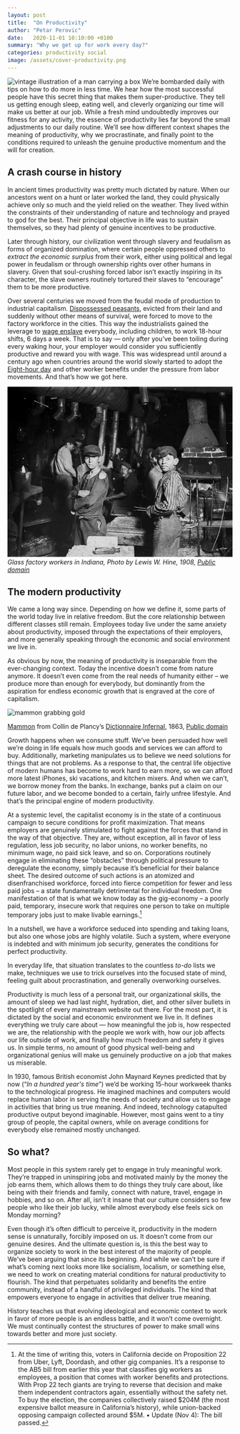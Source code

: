 ```yaml
---
layout: post
title:  "On Productivity"
author: "Petar Perovic"
date:   2020-11-01 10:10:00 +0100
summary: "Why we get up for work every day?"
categories: productivity social
image: /assets/cover-productivity.png
---
```


<img class="fr ml3 nr5-m" width="180" height="320" src="{% link /assets/productivity-box_man.jpg %}" alt="vintage illustration of a man carrying a box" style="mix-blend-mode: multiply;">
We’re bombarded daily with tips on how to do more in less time. We hear how the most successful people have this secret thing that makes them super-productive. They tell us getting enough sleep, eating well, and cleverly organizing our time will make us better at our job. While a fresh mind undoubtedly improves our fitness for any activity, the essence of productivity lies far beyond the small adjustments to our daily routine. We’ll see how different context shapes the meaning of productivity, why we procrastinate, and finally point to the conditions required to unleash the genuine productive momentum and the will for creation.

## A crash course in history

In ancient times productivity was pretty much dictated by nature. When our ancestors went on a hunt or later worked the land, they could physically achieve only so much and the yield relied on the weather. They lived within the constraints of their understanding of nature and technology and prayed to god for the best. Their principal objective in life was to sustain themselves, so they had plenty of genuine incentives to be productive.

Later through history, our civilization went through slavery and feudalism as forms of organized domination, where certain people oppressed others to _extract the economic surplus_ from their work, either using political and legal power in feudalism or through ownership rights over other humans in slavery. Given that soul-crushing forced labor isn’t exactly inspiring in its character, the slave owners routinely tortured their slaves to “encourage” them to be more productive.

Over several centuries we moved from the feudal mode of production to industrial capitalism. [Dispossessed peasants](https://www.thelandmagazine.org.uk/articles/short-history-enclosure-britain), evicted from their land and suddenly without other means of survival, were forced to move to the factory workforce in the cities. This way the industrialists gained the leverage to [wage enslave](https://en.wikipedia.org/wiki/Wage_slavery) everybody, including children, to work 18-hour shifts, 6 days a week. That is to say — only after you’ve been toiling during every waking hour, your employer would consider you sufficiently productive and reward you with wage. This was widespread until around a century ago when countries around the world slowly started to adopt the [Eight-hour day](https://en.wikipedia.org/wiki/Eight-hour_day) and other worker benefits under the pressure from labor movements. And that’s how we got here.

![Children glass factory workers](/assets/productivity-Lewis_Hine_Glass_works_1908.jpg)
*Glass factory workers in Indiana, Photo by Lewis W. Hine, 1908, [Public domain](https://commons.wikimedia.org/wiki/File:Lewis_Hine,_Glass_works,_midnight,_Indiana,_1908.jpg)*

## The modern productivity

We came a long way since. Depending on how we define it, some parts of the world today live in relative freedom. But the core relationship between different classes still remain. Employees today live under the same anxiety about productivity, imposed through the expectations of their employers, and more generally speaking through the economic and social environment we live in.

As obvious by now, the meaning of productivity is inseparable from the ever-changing context. Today the incentive doesn’t come from nature anymore. It doesn’t even come from the real needs of humanity either – we produce more than enough for everybody, but dominantly from the aspiration for endless economic growth that is engraved at the core of capitalism.

<div class="fr ml4 nr5-m w-50">
  <img src="{% link /assets/productivity-mammon.jpg %}" alt="mammon grabbing gold" style="mix-blend-mode: multiply;">
  <p class="f7 i tc"><a href="https://en.wikipedia.org/wiki/Mammon">Mammon</a> from Collin de Plancy’s <a href="https://en.wikipedia.org/wiki/Dictionnaire_Infernal">Dictionnaire Infernal</a>, 1863, <a href="https://commons.wikimedia.org/wiki/File:Ill_dict_infernal_p0455_mammon.jpg">Public domain</a></p>
</div> Growth happens when we consume stuff. We’ve been persuaded how well we’re doing in life equals how much goods and services we can afford to buy. Additionally, marketing manipulates us to believe we need solutions for things that are not problems. As a response to that, the central life objective of modern humans has become to work hard to earn more, so we can afford more latest iPhones, ski vacations, and kitchen mixers. And when we can’t, we borrow money from the banks. In exchange, banks put a claim on our future labor, and we become bonded to a certain, fairly unfree lifestyle. And that’s the principal engine of modern productivity.

At a systemic level, the capitalist economy is in the state of a continuous campaign to secure conditions for profit maximization. That means employers are genuinely stimulated to fight against the forces that stand in the way of that objective. They are, without exception, all in favor of less regulation, less job security, no labor unions, no worker benefits, no minimum wage, no paid sick leave, and so on. Corporations routinely engage in eliminating these “obstacles” through political pressure to deregulate the economy, simply because it’s beneficial for their balance sheet. The desired outcome of such actions is an atomized and disenfranchised workforce, forced into fierce competition for fewer and less paid jobs – a state fundamentally detrimental for individual freedom. One manifestation of that is what we know today as the gig-economy – a poorly paid, temporary, insecure work that requires one person to take on multiple temporary jobs just to make livable earnings.[^1]

In a nutshell, we have a workforce seduced into spending and taking loans, but also one whose jobs are highly volatile. Such a system, where everyone is indebted and with minimum job security, generates the conditions for perfect productivity.

In everyday life, that situation translates to the countless _to-do_ lists we make, techniques we use to trick ourselves into the focused state of mind, feeling guilt about procrastination, and generally overworking ourselves.

<p class="highlight">
Productivity is much less of a personal trait, our organizational skills, the amount of sleep we had last night, hydration, diet, and other silver bullets in the spotlight of every mainstream website out there. For the most part, it is dictated by the social and economic environment we live in. It defines everything we truly care about — how meaningful the job is, how respected we are, the relationship with the people we work with, how our job affects our life outside of work, and finally how much freedom and safety it gives us. In simple terms, no amount of good physical well-being and organizational genius will make us genuinely productive on a job that makes us miserable.
</p>

In 1930, famous British economist John Maynard Keynes predicted that by now (“_In a hundred year's time_”) we’d be working 15-hour workweek thanks to the technological progress. He imagined machines and computers would replace human labor in serving the needs of society and allow us to engage in activities that bring us true meaning. And indeed, technology catapulted productive output beyond imaginable. However, most gains went to a tiny group of people, the capital owners, while on average conditions for everybody else remained mostly unchanged.

## So what?

Most people in this system rarely get to engage in truly meaningful work. They’re trapped in uninspiring jobs and motivated mainly by the money the job earns them, which allows them to do things they truly care about, like being with their friends and family, connect with nature, travel, engage in hobbies, and so on. After all, isn’t it insane that our culture considers so few people who like their job lucky, while almost everybody else feels sick on Monday morning?

Even though it’s often difficult to perceive it, productivity in the modern sense is unnaturally, forcibly imposed on us. It doesn’t come from our genuine desires. And the ultimate question is, is this the best way to organize society to work in the best interest of the majority of people. We’ve been arguing that since its beginning. And while we can’t be sure if what’s coming next looks more like socialism, localism, or something else, we need to work on creating material conditions for natural productivity to flourish. The kind that perpetuates solidarity and benefits the entire community, instead of a handful of privileged individuals. The kind that empowers everyone to engage in activities that deliver true meaning.

History teaches us that evolving ideological and economic context to work in favor of more people is an endless battle, and it won’t come overnight. We must continually contest the structures of power to make small wins towards better and more just society.

[^1]: At the time of writing this, voters in California decide on Proposition 22 from Uber, Lyft, Doordash, and other gig companies. It’s a response to the AB5 bill from earlier this year that classifies gig workers as employees, a position that comes with worker benefits and protections. With Prop 22 tech giants are trying to reverse that decision and make them independent contractors again, essentially without the safety net. To buy the election, the companies collectively raised $204M (the most expensive ballot measure in California’s history), while union-backed opposing campaign collected around $5M. • Update (Nov 4): The bill passed.